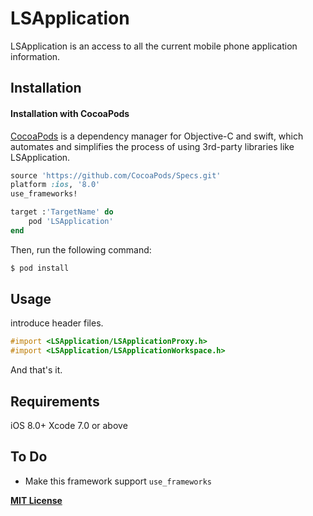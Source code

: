 # LSApplication

LSApplication is an access to all the current mobile phone application information.


## Installation

#### Installation with CocoaPods

[CocoaPods](http://cocoapods.org) is a dependency manager for Objective-C and swift, which automates and simplifies the process of using 3rd-party libraries like LSApplication.

``` ruby
source 'https://github.com/CocoaPods/Specs.git'
platform :ios, '8.0'
use_frameworks!

target :'TargetName' do
    pod 'LSApplication'
end
```

Then, run the following command:

``` bash
$ pod install
```

## Usage

introduce header files.

```objective-c
#import <LSApplication/LSApplicationProxy.h>
#import <LSApplication/LSApplicationWorkspace.h>
```

And that's it.

## Requirements

iOS 8.0+
Xcode 7.0 or above

## To Do

- Make this framework support `use_frameworks`

**[MIT License](https://github.com/aimobier/LSApplication/blob/master/LICENSE)**
